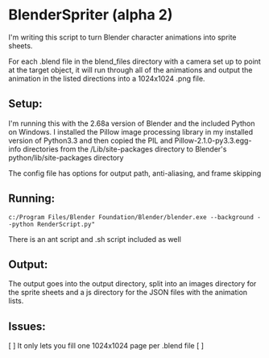 BlenderSpriter (alpha 2)
============================

I'm writing this script to turn Blender character animations into sprite sheets.

For each .blend file in the blend_files directory with a camera set up to point at the target object, it will run through all of the animations and output the animation in the listed directions into a 1024x1024 .png file.

Setup:
------

I'm running this with the 2.68a version of Blender and the included Python on Windows.  I installed the Pillow image processing library in my installed version of Python3.3 and then copied the PIL and Pillow-2.1.0-py3.3.egg-info directories from the /Lib/site-packages directory to Blender's python/lib/site-packages directory

The config file has options for output path, anti-aliasing, and frame skipping

Running:
--------

    c:/Program Files/Blender Foundation/Blender/blender.exe --background --python RenderScript.py"

There is an ant script and .sh script included as well


Output:
-------

The output goes into the output directory, split into an images directory for the sprite sheets and a js directory for the JSON files with the animation lists.

Issues:
-------

[ ] It only lets you fill one 1024x1024 page per .blend file
[ ] 